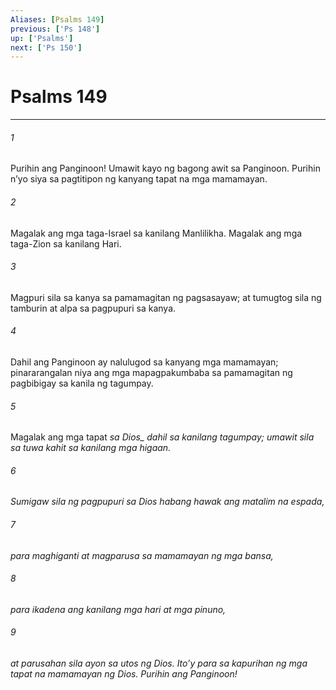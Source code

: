```yaml
---
Aliases: [Psalms 149]
previous: ['Ps 148']
up: ['Psalms']
next: ['Ps 150']
---
```

# Psalms 149

***






















###### 1 










Purihin ang Panginoon! Umawit kayo ng bagong awit sa Panginoon. Purihin nʼyo siya sa pagtitipon ng kanyang tapat na mga mamamayan. 





















###### 2 










Magalak ang mga taga-Israel sa kanilang Manlilikha. Magalak ang mga taga-Zion sa kanilang Hari. 





















###### 3 










Magpuri sila sa kanya sa pamamagitan ng pagsasayaw; at tumugtog sila ng tamburin at alpa sa pagpupuri sa kanya. 





















###### 4 










Dahil ang Panginoon ay nalulugod sa kanyang mga mamamayan; pinararangalan niya ang mga mapagpakumbaba sa pamamagitan ng pagbibigay sa kanila ng tagumpay. 





















###### 5 










Magalak ang mga tapat <i class="trans-change">sa Dios_ dahil sa kanilang tagumpay; umawit sila sa tuwa kahit sa kanilang mga higaan. 





















###### 6 










Sumigaw sila ng pagpupuri sa Dios habang hawak ang matalim na espada, 





















###### 7 










para maghiganti at magparusa sa mamamayan ng mga bansa, 





















###### 8 










para ikadena ang kanilang mga hari at mga pinuno, 





















###### 9 










at parusahan sila ayon sa utos ng Dios. Itoʼy para sa kapurihan ng mga tapat na mamamayan ng Dios. Purihin ang Panginoon!
